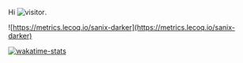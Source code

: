 Hi ![visitor](https://profile-counter.glitch.me/sanix-darker/count.svg).

![https://metrics.lecoq.io/sanix-darker](https://metrics.lecoq.io/sanix-darker)

[![wakatime-stats](https://github.com/sanix-darker/sanix-darker/blob/master/images/stat.svg)](https://wakatime.com/@sanixdarker)
